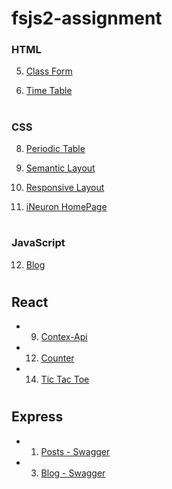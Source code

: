 # fsjs2-assignment

### HTML

5. [Class Form](https://cerulean-churros-2cc0b6.netlify.app/html/classform/)

6. [Time Table](https://cerulean-churros-2cc0b6.netlify.app/html/timetable/)

#

### CSS

8. [Periodic Table](https://cerulean-churros-2cc0b6.netlify.app/css/periodic%20table/)

9. [Semantic Layout](https://cerulean-churros-2cc0b6.netlify.app/css/semantic%20layout/)

10. [Responsive Layout](https://cerulean-churros-2cc0b6.netlify.app/css/responsive%20layout/)

11. [iNeuron HomePage](https://cerulean-churros-2cc0b6.netlify.app/css/ineuron%20homepage/)

#

### JavaScript

12. [Blog](https://cerulean-churros-2cc0b6.netlify.app/javascript/blog/)

#

## React

- 9. [Contex-Api](https://enchanting-axolotl-d85a21.netlify.app)

- 12. [Counter](https://tubular-tulumba-b2e832.netlify.app)

- 14. [Tic Tac Toe](https://animated-sprinkles-e2debb.netlify.app)

#

## Express

- 1. [Posts - Swagger](https://posts-userid007.vercel.app/api-docs)

- 3. [Blog - Swagger](https://blog-userid007.vercel.app/api-docs)
